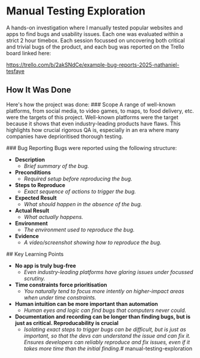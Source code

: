 # Manual Testing Exploration
A hands-on investigation where I manually tested popular websites and apps to find bugs and usability issues. Each one was evaluated within a strict 2 hour timebox. Each session focussed on uncovering both critical and trivial bugs of the product, and each bug was reported on the Trello board linked here:

https://trello.com/b/2akSNdCe/example-bug-reports-2025-nathaniel-tesfaye

## How It Was Done
Here's how the project was done:
### Scope
A range of well-known platforms, from social media, to video games, to maps, to food delivery, etc. were the targets of this project. Well-known platforms were the target because it shows that even industry-leading products have flaws. This highlights how crucial rigorous QA is, especially in an era where many companies have deprioritised thorough testing.

### Bug Reporting
Bugs were reported using the following structure:
* **Description**
    * *Brief summary of the bug.*
* **Preconditions**
    * *Required setup before reproducing the bug.*
* **Steps to Reproduce**
    * *Exact sequence of actions to trigger the bug.*
* **Expected Result**
    * *What should happen in the absence of the bug.*
* **Actual Result**
    * *What actually happens.*
* **Environment**
    * *The environment used to reproduce the bug.*
* **Evidence**
    * *A video/screenshot showing how to reproduce the bug.*

## Key Learning Points
* **No app is truly bug-free**
    * *Even industry-leading platforms have glaring issues under focussed scrutiny.*
* **Time constraints force prioritisation**
    * *You naturally tend to focus more intently on higher-impact areas when under time constraints.*
* **Human intuition can be more important than automation** 
    * *Human eyes and logic can find bugs that computers never could.*
* **Documentation and recording can be longer than finding bugs, but is just as critical. Reproducability is crucial**
    * *Isolating exact steps to trigger bugs can be difficult, but is just as important, so that the devs can understand the issue and can fix it. Ensures developers can reliably reproduce and fix issues, even if it takes more time than the initial finding.*# manual-testing-exploration
